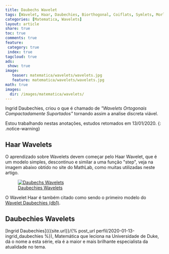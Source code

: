 ```yaml
---
title: Daubechs Wavelet
tags: [Wavelet, Haar, Daubechies, Biorthogonal, Coiflats, Symlets, Morlet, Mexican Hat, Meyer]
categories: [Matematica, Wavelets]
layout: article
share: true
toc: true
comments: true
feature:
 category: true
 index: true
tagcloud: true
ads: 
 show: true
image:
   teaser: matematica/wavelets/wavelets.jpg
   feature: matematica/wavelets/wavelets.jpg
math: true
images:
  dir: /images/matematica/wavelets/
---
```


Ingrid Daubechies, criou o que é chamado de _*"Wavelets Ortogonais Compactadamente Suportados"*_ tornando assim a analise discreta viável.

<!--more-->

Estou trabalhando nestas anotações, estudos retomados em 13/01/2020.
{: .notice-warning}

## Haar Wavelets

O aprendizado sobre Wavelets devem começar pelo Haar Wavelet, que é um modelo simples, descontinuo e similar a uma função "step", veja na imagem abaixo obtido no site do MathLab, como muitas utilizadas neste artigo.

<figure class="image">
   <a href="{{site.url}}/{%post_url 2020-01-15-daubechs-wavelets %}"> <img src="{{site.url}}/{{page.images.dir}}/ch01_intro36-daubechs.gif" alt="Daubechs Wavelets" ></a>
   <figcaption><a href="{{site.url}}/{%post_url 2020-01-15-daubechs-wavelets %}" alt="Daubechies Wavelets">Daubechies Wavelets</a></figcaption>
</figure>

O Wavelet Haar é também citado como sendo o primeiro modelo do [Wavelet Daubechies (db1)](@daubechies-wavelets).

## Daubechies Wavelets

[Ingrid Daubechies]({{site.url}}/{% post_url perfil/2020-01-13-ingrid_daubechies %}), Matemática que leciona na Universidade de Duke, dá o nome a esta série, ela é a maior e mais brilhante especialista da atualidade no tema.



